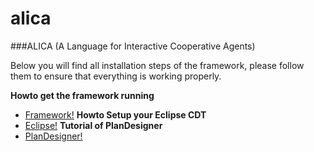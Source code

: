 # alica
###ALICA (A Language for Interactive Cooperative Agents)

Below you will find all installation steps of the framework, please follow them to ensure that everything is working properly. 

**Howto get the framework running**
* [Framework!](docs/Alica_howto_get_the_framework_runnings.md)
**Howto Setup your Eclipse CDT**
* [Eclipse!](docs/Alica_howto_setup_your_eclipse.md)
**Tutorial of PlanDesigner**
* [PlanDesigner!](https://github.com/carpe-noctem-cassel/alica-plan-designer/README.md)
